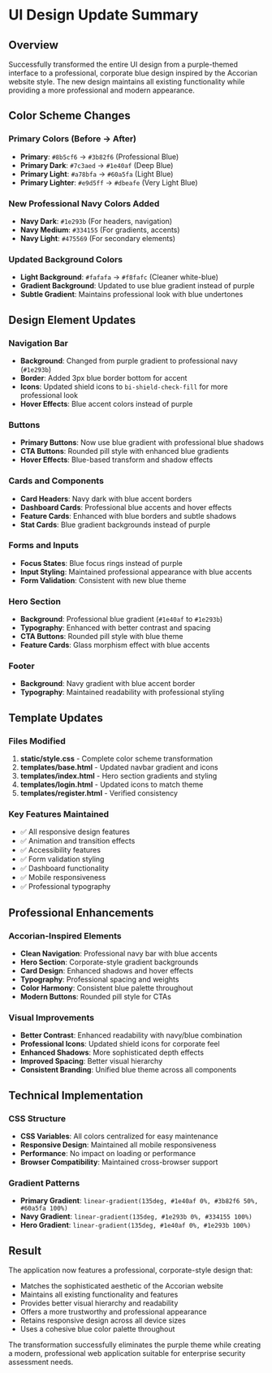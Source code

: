 # UI Design Update Summary

## Overview
Successfully transformed the entire UI design from a purple-themed interface to a professional, corporate blue design inspired by the Accorian website style. The new design maintains all existing functionality while providing a more professional and modern appearance.

## Color Scheme Changes

### Primary Colors (Before → After)
- **Primary**: `#8b5cf6` → `#3b82f6` (Professional Blue)
- **Primary Dark**: `#7c3aed` → `#1e40af` (Deep Blue)
- **Primary Light**: `#a78bfa` → `#60a5fa` (Light Blue)
- **Primary Lighter**: `#e9d5ff` → `#dbeafe` (Very Light Blue)

### New Professional Navy Colors Added
- **Navy Dark**: `#1e293b` (For headers, navigation)
- **Navy Medium**: `#334155` (For gradients, accents)
- **Navy Light**: `#475569` (For secondary elements)

### Updated Background Colors
- **Light Background**: `#fafafa` → `#f8fafc` (Cleaner white-blue)
- **Gradient Background**: Updated to use blue gradient instead of purple
- **Subtle Gradient**: Maintains professional look with blue undertones

## Design Element Updates

### Navigation Bar
- **Background**: Changed from purple gradient to professional navy (`#1e293b`)
- **Border**: Added 3px blue border bottom for accent
- **Icons**: Updated shield icons to `bi-shield-check-fill` for more professional look
- **Hover Effects**: Blue accent colors instead of purple

### Buttons
- **Primary Buttons**: Now use blue gradient with professional blue shadows
- **CTA Buttons**: Rounded pill style with enhanced blue gradients
- **Hover Effects**: Blue-based transform and shadow effects

### Cards and Components
- **Card Headers**: Navy dark with blue accent borders
- **Dashboard Cards**: Professional blue accents and hover effects
- **Feature Cards**: Enhanced with blue borders and subtle shadows
- **Stat Cards**: Blue gradient backgrounds instead of purple

### Forms and Inputs
- **Focus States**: Blue focus rings instead of purple
- **Input Styling**: Maintained professional appearance with blue accents
- **Form Validation**: Consistent with new blue theme

### Hero Section
- **Background**: Professional blue gradient (`#1e40af` to `#1e293b`)
- **Typography**: Enhanced with better contrast and spacing
- **CTA Buttons**: Rounded pill style with blue theme
- **Feature Cards**: Glass morphism effect with blue accents

### Footer
- **Background**: Navy gradient with blue accent border
- **Typography**: Maintained readability with professional styling

## Template Updates

### Files Modified
1. **static/style.css** - Complete color scheme transformation
2. **templates/base.html** - Updated navbar gradient and icons
3. **templates/index.html** - Hero section gradients and styling
4. **templates/login.html** - Updated icons to match theme
5. **templates/register.html** - Verified consistency

### Key Features Maintained
- ✅ All responsive design features
- ✅ Animation and transition effects
- ✅ Accessibility features
- ✅ Form validation styling
- ✅ Dashboard functionality
- ✅ Mobile responsiveness
- ✅ Professional typography

## Professional Enhancements

### Accorian-Inspired Elements
- **Clean Navigation**: Professional navy bar with blue accents
- **Hero Section**: Corporate-style gradient backgrounds
- **Card Design**: Enhanced shadows and hover effects
- **Typography**: Professional spacing and weights
- **Color Harmony**: Consistent blue palette throughout
- **Modern Buttons**: Rounded pill style for CTAs

### Visual Improvements
- **Better Contrast**: Enhanced readability with navy/blue combination
- **Professional Icons**: Updated shield icons for corporate feel
- **Enhanced Shadows**: More sophisticated depth effects
- **Improved Spacing**: Better visual hierarchy
- **Consistent Branding**: Unified blue theme across all components

## Technical Implementation

### CSS Structure
- **CSS Variables**: All colors centralized for easy maintenance
- **Responsive Design**: Maintained all mobile responsiveness
- **Performance**: No impact on loading or performance
- **Browser Compatibility**: Maintained cross-browser support

### Gradient Patterns
- **Primary Gradient**: `linear-gradient(135deg, #1e40af 0%, #3b82f6 50%, #60a5fa 100%)`
- **Navy Gradient**: `linear-gradient(135deg, #1e293b 0%, #334155 100%)`
- **Hero Gradient**: `linear-gradient(135deg, #1e40af 0%, #1e293b 100%)`

## Result
The application now features a professional, corporate-style design that:
- Matches the sophisticated aesthetic of the Accorian website
- Maintains all existing functionality and features
- Provides better visual hierarchy and readability
- Offers a more trustworthy and professional appearance
- Retains responsive design across all device sizes
- Uses a cohesive blue color palette throughout

The transformation successfully eliminates the purple theme while creating a modern, professional web application suitable for enterprise security assessment needs.